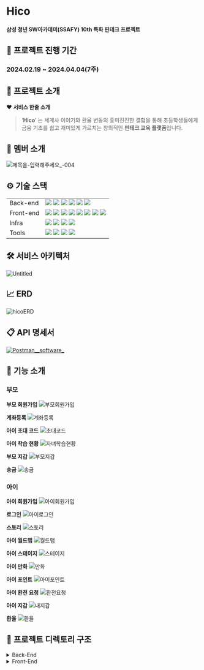 # Hico

#### **삼성 청년 SW아카데미(SSAFY) 10th 특화 핀테크 프로젝트**

## **📅 프로젝트 진행 기간**


### **2024.02.19 ~ 2024.04.04(7주)**

## **🔎 프로젝트 소개**

**❤️ 서비스 한줄 소개**

> ‘**Hico**’ 는 세계사 이야기와 환율 변동의 흥미진진한 결합을 통해 초등학생들에게 금융 기초를 쉽고 재미있게 가르치는 창의적인 **핀테크 교육 플랫폼**입니다.
> 

## **💑 멤버 소개**
![제목을-입력해주세요_-004](/uploads/5f979f4773a18e97468186ae5a57ac25/제목을-입력해주세요_-004.jpg)

## **⚙️ 기술 스택**

| | |
| --- | --- |
| Back-end | <img src="https://camo.githubusercontent.com/70150d1d5c5730348cd0a1242556604dde69a34d8c782783a9c9c85cf1bf9480/68747470733a2f2f696d672e736869656c64732e696f2f62616467652f4a6176612d3030373339363f7374796c653d666c6174266c6f676f3d4a617661266c6f676f436f6c6f723d7768697465">  <img src="https://img.shields.io/badge/SpringBoot-6DB33F?style=flat-square&logo=springboot&logoColor=white"/> <img src="https://camo.githubusercontent.com/675fd3d1f8c31582ae756d6fa6fd47933ad69eaad062d133df81481b4ac74f71/68747470733a2f2f696d672e736869656c64732e696f2f62616467652f4a57542d3030303030303f7374796c653d666c61742d737175617265266c6f676f3d4a534f4e2057656220546f6b656e73266c6f676f436f6c6f723d7768697465"/> <img src="https://img.shields.io/badge/MySQL-4479A1?style=flat-square&logo=mysql&logoColor=white"/> <img src="https://camo.githubusercontent.com/48a522e97f5f28ffc7b3ad2660aae2751b4520001700a9c14c1b33e0138eac61/68747470733a2f2f696d672e736869656c64732e696f2f62616467652f4a50412d3539363636433f7374796c653d666c61742d737175617265266c6f676f3d48696265726e617465266c6f676f436f6c6f723d7768697465"> <img src="https://camo.githubusercontent.com/d897096e4f73c59d79fdb319df897aa5cab74fa4f25d21c3daf9794aeb295817/68747470733a2f2f696d672e736869656c64732e696f2f62616467652f477261646c652d4337314133363f7374796c653d666c61742d737175617265266c6f676f3d477261646c65266c6f676f436f6c6f723d7768697465"> |
| Front-end | <img src="https://img.shields.io/badge/npm-CB3837?style=flat-square&logo=npm&logoColor=white"/> <img src="https://img.shields.io/badge/Node.js-339933?style=flat-square&logo=nodedotjs&logoColor=white"/> <img src="https://img.shields.io/badge/React-61DAFB?style=flat-square&logo=react&logoColor=white"/> <img src="https://img.shields.io/badge/Recoil-3578E5?style=flat-square&logo=recoil&logoColor=white"/> <img src="https://img.shields.io/badge/Typescript-3178C6?style=flat-square&logo=typescript&logoColor=white"/> <img src="https://img.shields.io/badge/JSON-000000?style=flat-square&logo=json&logoColor=white"/> <img src="https://img.shields.io/badge/HTML5-E34F26?style=flat-square&logo=html5&logoColor=white"/> <img src="https://img.shields.io/badge/CSS3-1572B6?style=flat-square&logo=css3&logoColor=white"/> |
| Infra | <img src="https://img.shields.io/badge/AWS-232F3E?style=flat-square&logo=amazonaws&logoColor=white"/> <img src="https://img.shields.io/badge/Docker-2496ED?style=flat-square&logo=docker&logoColor=white"/> <img src="https://img.shields.io/badge/Jenkins-D24939?style=flat-square&logo=jenkins&logoColor=white"/> <img src="https://img.shields.io/badge/NGINX-009639?style=flat-square&logo=nginx&logoColor=white"/> |
| Tools | <img src="https://img.shields.io/badge/Notion-000000?style=flat-square&logo=notion&logoColor=white"/> <img src="https://img.shields.io/badge/GitLab-FC6D26?style=flat-square&logo=gitlab&logoColor=white"/> <img src="https://img.shields.io/badge/Jira-0052CC?style=flat-square&logo=jirasoftware&logoColor=white"/> <img src="https://img.shields.io/badge/Mattermost-0058CC?style=flat-square&logo=mattermost&logoColor=white"/> |

## 🛠️ 서비스 아키텍처
![Untitled](/uploads/5c536b676ae5eb951531734120dde791/Untitled.png)



## 📈 ERD
![hicoERD](/uploads/c8cfc0b9757b9bbfbd9b2972ed9c2132/hicoERD.png)


## 📋 API 명세서

[![Postman__software_](/uploads/6ef2480888286a0c8b95e82a062e26b9/Postman__software_.png)](https://documenter.getpostman.com/view/29635180/2sA358ckD5#ebc7ff68-4a43-4829-8412-b37731aeb995)

## **🧾 기능 소개**
### 부모

**부모 회원가입**
![부모회원가입](/uploads/e3357d2fc907d902566ed6c9102c741a/부모회원가입.gif)

**계좌등록**
![계좌등록](/uploads/1605696189ff70d541cd540a57b3e93f/계좌등록.gif)

**아이 초대 코드**
![초대코드](/uploads/fde755ff0f2933cd7f91fdaf5e1c9e5a/초대코드.gif)

**아이 학습 현황**
![자녀학습현황](/uploads/9ad79cf77cb4c776d393f023c8f31039/자녀학습현황.gif)

**부모 지갑**
![부모지갑](/uploads/3a2f8c708a4dcfccf7fa9630b03cc322/부모지갑.gif)

**송금**
![송금](/uploads/7233c706f17263c950343d8dcc74af3a/송금.gif)

### 아이
**아이 회원가입**
![아이회원가입](/uploads/80dcbd7422b9cdfcd2755756a0c6ada8/아이회원가입.gif)

**로그인**
![아이로그인](/uploads/8deb84f3e63497edda61ece5e5fd538f/아이로그인.gif)

**스토리**
![스토리](/uploads/bb348e00e26ce3213430576de685ef8b/스토리.gif)

**아이 월드맵**
![월드맵](/uploads/27162cc66f02ec7299f7fcd2a1934388/월드맵.gif)

**아이 스테이지**
![스테이지](/uploads/f12ed63f8463451252549cb2c022a05a/스테이지.gif)

**아이 만화**
![만화](/uploads/7d2018e02300e3f7a95220ae7f074a45/만화.gif)

**아이 포인트**
![아이포인트](/uploads/dabba718562925008cb4ea2e61e833e4/아이포인트.gif)

**아이 환전 요청**
![환전요청](/uploads/6e93c2906ab581f4ef7efb8dc92cfa69/환전요청.gif)

**아이 지갑**
![내지갑](/uploads/d4177b82966cc1dcc5d78dbcda997db9/내지갑.gif)

**환율**
![환율](/uploads/c278ecbdac3c22566c466495c3cdaaae/환율.gif)


## 📂 프로젝트 디렉토리 구조
<details>
  <summary>
  Back-End
  </summary>

    📦src
     ┣ 📂main
     ┃ ┣ 📂java
     ┃ ┃ ┗ 📂ssafy
     ┃ ┃ ┃ ┗ 📂hico
     ┃ ┃ ┃ ┃ ┣ 📂config
     ┃ ┃ ┃ ┃ ┃ ┣ 📜FilterConfig.java
     ┃ ┃ ┃ ┃ ┃ ┣ 📜S3Config.java
     ┃ ┃ ┃ ┃ ┃ ┣ 📜SecurityConfig.java
     ┃ ┃ ┃ ┃ ┃ ┗ 📜WebConfig.java
     ┃ ┃ ┃ ┃ ┣ 📂domain
     ┃ ┃ ┃ ┃ ┃ ┣ 📂account
     ┃ ┃ ┃ ┃ ┃ ┃ ┣ 📂controller
     ┃ ┃ ┃ ┃ ┃ ┃ ┃ ┗ 📜AccountController.java
     ┃ ┃ ┃ ┃ ┃ ┃ ┣ 📂dto
     ┃ ┃ ┃ ┃ ┃ ┃ ┃ ┣ 📂request
     ┃ ┃ ┃ ┃ ┃ ┃ ┃ ┃ ┣ 📜InquireAccountTransactionRequest.java
     ┃ ┃ ┃ ┃ ┃ ┃ ┃ ┃ ┣ 📜MakeAccountRequest.java
     ┃ ┃ ┃ ┃ ┃ ┃ ┃ ┃ ┣ 📜OpenAccountRequest.java
     ┃ ┃ ┃ ┃ ┃ ┃ ┃ ┃ ┗ 📜RegistrationAccountRequest.java
     ┃ ┃ ┃ ┃ ┃ ┃ ┃ ┗ 📂response
     ┃ ┃ ┃ ┃ ┃ ┃ ┃ ┃ ┣ 📜AccountListResponse.java
     ┃ ┃ ┃ ┃ ┃ ┃ ┃ ┃ ┣ 📜InquireAccountTransactionResponse.java
     ┃ ┃ ┃ ┃ ┃ ┃ ┃ ┃ ┗ 📜OpenAccountResponse.java
     ┃ ┃ ┃ ┃ ┃ ┃ ┣ 📂entity
     ┃ ┃ ┃ ┃ ┃ ┃ ┃ ┗ 📜Account.java
     ┃ ┃ ┃ ┃ ┃ ┃ ┣ 📂repository
     ┃ ┃ ┃ ┃ ┃ ┃ ┃ ┗ 📜AccountRepository.java
     ┃ ┃ ┃ ┃ ┃ ┃ ┗ 📂service
     ┃ ┃ ┃ ┃ ┃ ┃ ┃ ┗ 📜AccountService.java
     ┃ ┃ ┃ ┃ ┃ ┣ 📂book
     ┃ ┃ ┃ ┃ ┃ ┃ ┣ 📂controller
     ┃ ┃ ┃ ┃ ┃ ┃ ┃ ┗ 📜BookController.java
     ┃ ┃ ┃ ┃ ┃ ┃ ┣ 📂dto
     ┃ ┃ ┃ ┃ ┃ ┃ ┃ ┗ 📂request
     ┃ ┃ ┃ ┃ ┃ ┃ ┃ ┃ ┗ 📜BookAddRequest.java
     ┃ ┃ ┃ ┃ ┃ ┃ ┣ 📂entity
     ┃ ┃ ┃ ┃ ┃ ┃ ┃ ┗ 📜BookPage.java
     ┃ ┃ ┃ ┃ ┃ ┃ ┣ 📂repository
     ┃ ┃ ┃ ┃ ┃ ┃ ┃ ┗ 📜BookRepository.java
     ┃ ┃ ┃ ┃ ┃ ┃ ┗ 📂service
     ┃ ┃ ┃ ┃ ┃ ┃ ┃ ┣ 📜BookService.java
     ┃ ┃ ┃ ┃ ┃ ┃ ┃ ┗ 📜S3Uploader.java
     ┃ ┃ ┃ ┃ ┃ ┣ 📂country
     ┃ ┃ ┃ ┃ ┃ ┃ ┣ 📂entity
     ┃ ┃ ┃ ┃ ┃ ┃ ┃ ┗ 📜Country.java
     ┃ ┃ ┃ ┃ ┃ ┃ ┗ 📂repository
     ┃ ┃ ┃ ┃ ┃ ┃ ┃ ┗ 📜CountryRepository.java
     ┃ ┃ ┃ ┃ ┃ ┣ 📂exchangerate
     ┃ ┃ ┃ ┃ ┃ ┃ ┣ 📂controller
     ┃ ┃ ┃ ┃ ┃ ┃ ┃ ┗ 📜ExchangeRateController.java
     ┃ ┃ ┃ ┃ ┃ ┃ ┣ 📂dto
     ┃ ┃ ┃ ┃ ┃ ┃ ┃ ┗ 📂response
     ┃ ┃ ┃ ┃ ┃ ┃ ┃ ┃ ┣ 📜ExchangeRateApiResponse.java
     ┃ ┃ ┃ ┃ ┃ ┃ ┃ ┃ ┗ 📜ExchangeRateFindResponse.java
     ┃ ┃ ┃ ┃ ┃ ┃ ┣ 📂entity
     ┃ ┃ ┃ ┃ ┃ ┃ ┃ ┣ 📜ExchangeRate.java
     ┃ ┃ ┃ ┃ ┃ ┃ ┃ ┗ 📜Variation.java
     ┃ ┃ ┃ ┃ ┃ ┃ ┣ 📂repository
     ┃ ┃ ┃ ┃ ┃ ┃ ┃ ┗ 📜ExchangeRateRepository.java
     ┃ ┃ ┃ ┃ ┃ ┃ ┗ 📂service
     ┃ ┃ ┃ ┃ ┃ ┃ ┃ ┗ 📜ExchangeRateService.java
     ┃ ┃ ┃ ┃ ┃ ┣ 📂history
     ┃ ┃ ┃ ┃ ┃ ┃ ┣ 📂dto
     ┃ ┃ ┃ ┃ ┃ ┃ ┃ ┗ 📂response
     ┃ ┃ ┃ ┃ ┃ ┃ ┃ ┃ ┣ 📜HistoryFindResponse.java
     ┃ ┃ ┃ ┃ ┃ ┃ ┃ ┃ ┗ 📜HistoryRec.java
     ┃ ┃ ┃ ┃ ┃ ┃ ┣ 📂entity
     ┃ ┃ ┃ ┃ ┃ ┃ ┃ ┗ 📜History.java
     ┃ ┃ ┃ ┃ ┃ ┃ ┗ 📂repository
     ┃ ┃ ┃ ┃ ┃ ┃ ┃ ┗ 📜HistoryRepository.java
     ┃ ┃ ┃ ┃ ┃ ┣ 📂member
     ┃ ┃ ┃ ┃ ┃ ┃ ┣ 📂controller
     ┃ ┃ ┃ ┃ ┃ ┃ ┃ ┣ 📜ChildController.java
     ┃ ┃ ┃ ┃ ┃ ┃ ┃ ┣ 📜MemberController.java
     ┃ ┃ ┃ ┃ ┃ ┃ ┃ ┗ 📜ParentController.java
     ┃ ┃ ┃ ┃ ┃ ┃ ┣ 📂dto
     ┃ ┃ ┃ ┃ ┃ ┃ ┃ ┣ 📂request
     ┃ ┃ ┃ ┃ ┃ ┃ ┃ ┃ ┣ 📜BankAccountBalanceRequest.java
     ┃ ┃ ┃ ┃ ┃ ┃ ┃ ┃ ┣ 📜BankMemberCreateRequest.java
     ┃ ┃ ┃ ┃ ┃ ┃ ┃ ┃ ┣ 📜BankMemberSearchRequest.java
     ┃ ┃ ┃ ┃ ┃ ┃ ┃ ┃ ┣ 📜MemberLoginRequest.java
     ┃ ┃ ┃ ┃ ┃ ┃ ┃ ┃ ┣ 📜MemberSignUpRequest.java
     ┃ ┃ ┃ ┃ ┃ ┃ ┃ ┃ ┣ 📜ParentAccountTransferRequest.java
     ┃ ┃ ┃ ┃ ┃ ┃ ┃ ┃ ┗ 📜ParentSendMoneyRequest.java
     ┃ ┃ ┃ ┃ ┃ ┃ ┃ ┗ 📂response
     ┃ ┃ ┃ ┃ ┃ ┃ ┃ ┃ ┣ 📜AccountBalanceResponse.java
     ┃ ┃ ┃ ┃ ┃ ┃ ┃ ┃ ┣ 📜BankMemberSearchResponse.java
     ┃ ┃ ┃ ┃ ┃ ┃ ┃ ┃ ┣ 📜ChildInfoResponse.java
     ┃ ┃ ┃ ┃ ┃ ┃ ┃ ┃ ┣ 📜ChildPointResponse.java
     ┃ ┃ ┃ ┃ ┃ ┃ ┃ ┃ ┣ 📜ChildQuizStatusResponse.java
     ┃ ┃ ┃ ┃ ┃ ┃ ┃ ┃ ┣ 📜LoginResponse.java
     ┃ ┃ ┃ ┃ ┃ ┃ ┃ ┃ ┗ 📜MemberSignUpResponse.java
     ┃ ┃ ┃ ┃ ┃ ┃ ┣ 📂entity
     ┃ ┃ ┃ ┃ ┃ ┃ ┃ ┣ 📜Gender.java
     ┃ ┃ ┃ ┃ ┃ ┃ ┃ ┣ 📜Member.java
     ┃ ┃ ┃ ┃ ┃ ┃ ┃ ┗ 📜Role.java
     ┃ ┃ ┃ ┃ ┃ ┃ ┣ 📂repository
     ┃ ┃ ┃ ┃ ┃ ┃ ┃ ┗ 📜MemberRepository.java
     ┃ ┃ ┃ ┃ ┃ ┃ ┗ 📂service
     ┃ ┃ ┃ ┃ ┃ ┃ ┃ ┣ 📜ChildService.java
     ┃ ┃ ┃ ┃ ┃ ┃ ┃ ┣ 📜MemberService.java
     ┃ ┃ ┃ ┃ ┃ ┃ ┃ ┗ 📜ParentService.java
     ┃ ┃ ┃ ┃ ┃ ┣ 📂point
     ┃ ┃ ┃ ┃ ┃ ┃ ┣ 📂controller
     ┃ ┃ ┃ ┃ ┃ ┃ ┃ ┗ 📜PointController.java
     ┃ ┃ ┃ ┃ ┃ ┃ ┣ 📂dto
     ┃ ┃ ┃ ┃ ┃ ┃ ┃ ┣ 📂response
     ┃ ┃ ┃ ┃ ┃ ┃ ┃ ┃ ┗ 📜MyPointResponse.java
     ┃ ┃ ┃ ┃ ┃ ┃ ┃ ┗ 📜ChildApplyTranRequest.java
     ┃ ┃ ┃ ┃ ┃ ┃ ┣ 📂entity
     ┃ ┃ ┃ ┃ ┃ ┃ ┃ ┗ 📜FrPoint.java
     ┃ ┃ ┃ ┃ ┃ ┃ ┣ 📂repository
     ┃ ┃ ┃ ┃ ┃ ┃ ┃ ┗ 📜FrPointRepository.java
     ┃ ┃ ┃ ┃ ┃ ┃ ┗ 📂service
     ┃ ┃ ┃ ┃ ┃ ┃ ┃ ┗ 📜PointService.java
     ┃ ┃ ┃ ┃ ┃ ┣ 📂quiz
     ┃ ┃ ┃ ┃ ┃ ┃ ┣ 📂entity
     ┃ ┃ ┃ ┃ ┃ ┃ ┃ ┣ 📜Difficulty.java
     ┃ ┃ ┃ ┃ ┃ ┃ ┃ ┣ 📜Quiz.java
     ┃ ┃ ┃ ┃ ┃ ┃ ┃ ┣ 📜QuizLevel.java
     ┃ ┃ ┃ ┃ ┃ ┃ ┃ ┣ 📜QuizStatus.java
     ┃ ┃ ┃ ┃ ┃ ┃ ┃ ┗ 📜QuizType.java
     ┃ ┃ ┃ ┃ ┃ ┃ ┗ 📂repository
     ┃ ┃ ┃ ┃ ┃ ┃ ┃ ┣ 📜QuizRepository.java
     ┃ ┃ ┃ ┃ ┃ ┃ ┃ ┗ 📜QuizStatusRepository.java
     ┃ ┃ ┃ ┃ ┃ ┣ 📂stage
     ┃ ┃ ┃ ┃ ┃ ┃ ┣ 📂controller
     ┃ ┃ ┃ ┃ ┃ ┃ ┃ ┗ 📜StageController.java
     ┃ ┃ ┃ ┃ ┃ ┃ ┣ 📂dto
     ┃ ┃ ┃ ┃ ┃ ┃ ┃ ┣ 📂request
     ┃ ┃ ┃ ┃ ┃ ┃ ┃ ┃ ┣ 📜QuizResult.java
     ┃ ┃ ┃ ┃ ┃ ┃ ┃ ┃ ┗ 📜StageQuizSaveRequest.java
     ┃ ┃ ┃ ┃ ┃ ┃ ┃ ┗ 📂response
     ┃ ┃ ┃ ┃ ┃ ┃ ┃ ┃ ┣ 📜Page.java
     ┃ ┃ ┃ ┃ ┃ ┃ ┃ ┃ ┣ 📜ProgressRate.java
     ┃ ┃ ┃ ┃ ┃ ┃ ┃ ┃ ┣ 📜QuizInfo.java
     ┃ ┃ ┃ ┃ ┃ ┃ ┃ ┃ ┣ 📜StageBookFindResponse.java
     ┃ ┃ ┃ ┃ ┃ ┃ ┃ ┃ ┣ 📜StageChildFindResponse.java
     ┃ ┃ ┃ ┃ ┃ ┃ ┃ ┃ ┣ 📜StageCountryFindResponse.java
     ┃ ┃ ┃ ┃ ┃ ┃ ┃ ┃ ┗ 📜StageQuizFindResponse.java
     ┃ ┃ ┃ ┃ ┃ ┃ ┣ 📂entity
     ┃ ┃ ┃ ┃ ┃ ┃ ┃ ┣ 📜Season.java
     ┃ ┃ ┃ ┃ ┃ ┃ ┃ ┣ 📜Stage.java
     ┃ ┃ ┃ ┃ ┃ ┃ ┃ ┗ 📜StageStatus.java
     ┃ ┃ ┃ ┃ ┃ ┃ ┣ 📂repository
     ┃ ┃ ┃ ┃ ┃ ┃ ┃ ┣ 📜StageRepository.java
     ┃ ┃ ┃ ┃ ┃ ┃ ┃ ┗ 📜StageStatusRepository.java
     ┃ ┃ ┃ ┃ ┃ ┃ ┗ 📂service
     ┃ ┃ ┃ ┃ ┃ ┃ ┃ ┗ 📜StageService.java
     ┃ ┃ ┃ ┃ ┃ ┣ 📂transaction
     ┃ ┃ ┃ ┃ ┃ ┃ ┣ 📂dto
     ┃ ┃ ┃ ┃ ┃ ┃ ┃ ┣ 📂request
     ┃ ┃ ┃ ┃ ┃ ┃ ┃ ┗ 📂response
     ┃ ┃ ┃ ┃ ┃ ┃ ┃ ┃ ┣ 📜AccountAndFrTranResponse.java
     ┃ ┃ ┃ ┃ ┃ ┃ ┃ ┃ ┣ 📜ChildForeignTransactionResponse.java
     ┃ ┃ ┃ ┃ ┃ ┃ ┃ ┃ ┗ 📜FrTransactionResponse.java
     ┃ ┃ ┃ ┃ ┃ ┃ ┣ 📂entity
     ┃ ┃ ┃ ┃ ┃ ┃ ┃ ┗ 📜FrTransaction.java
     ┃ ┃ ┃ ┃ ┃ ┃ ┗ 📂repository
     ┃ ┃ ┃ ┃ ┃ ┃ ┃ ┗ 📜FrTransactionRepository.java
     ┃ ┃ ┃ ┃ ┃ ┗ 📂wallet
     ┃ ┃ ┃ ┃ ┃ ┃ ┣ 📂entity
     ┃ ┃ ┃ ┃ ┃ ┃ ┃ ┗ 📜FrWallet.java
     ┃ ┃ ┃ ┃ ┃ ┃ ┗ 📂repository
     ┃ ┃ ┃ ┃ ┃ ┃ ┃ ┗ 📜FrWalletRepository.java
     ┃ ┃ ┃ ┃ ┣ 📂global
     ┃ ┃ ┃ ┃ ┃ ┣ 📂annotation
     ┃ ┃ ┃ ┃ ┃ ┃ ┗ 📜LoginOnly.java
     ┃ ┃ ┃ ┃ ┃ ┣ 📂aspect
     ┃ ┃ ┃ ┃ ┃ ┃ ┗ 📜LoginAspect.java
     ┃ ┃ ┃ ┃ ┃ ┣ 📂bank
     ┃ ┃ ┃ ┃ ┃ ┃ ┣ 📂dto
     ┃ ┃ ┃ ┃ ┃ ┃ ┃ ┣ 📂request
     ┃ ┃ ┃ ┃ ┃ ┃ ┃ ┃ ┣ 📜Header.java
     ┃ ┃ ┃ ┃ ┃ ┃ ┃ ┃ ┗ 📜HeaderRequest.java
     ┃ ┃ ┃ ┃ ┃ ┃ ┃ ┗ 📂response
     ┃ ┃ ┃ ┃ ┃ ┃ ┃ ┃ ┗ 📜HeaderResponse.java
     ┃ ┃ ┃ ┃ ┃ ┃ ┣ 📜BankApi.java
     ┃ ┃ ┃ ┃ ┃ ┃ ┣ 📜BankApiClient.java
     ┃ ┃ ┃ ┃ ┃ ┃ ┣ 📜BankErrorResponse.java
     ┃ ┃ ┃ ┃ ┃ ┃ ┗ 📜BankProperties.java
     ┃ ┃ ┃ ┃ ┃ ┣ 📂entity
     ┃ ┃ ┃ ┃ ┃ ┃ ┗ 📜BaseTimeEntity.java
     ┃ ┃ ┃ ┃ ┃ ┣ 📂filter
     ┃ ┃ ┃ ┃ ┃ ┃ ┣ 📜CorsFilter.java
     ┃ ┃ ┃ ┃ ┃ ┃ ┗ 📜JwtAuthenticationFilter.java
     ┃ ┃ ┃ ┃ ┃ ┣ 📂jwt
     ┃ ┃ ┃ ┃ ┃ ┃ ┣ 📜AuthInfo.java
     ┃ ┃ ┃ ┃ ┃ ┃ ┣ 📜JwtTokenProvider.java
     ┃ ┃ ┃ ┃ ┃ ┃ ┗ 📜TokenResponse.java
     ┃ ┃ ┃ ┃ ┃ ┗ 📂response
     ┃ ┃ ┃ ┃ ┃ ┃ ┣ 📂error
     ┃ ┃ ┃ ┃ ┃ ┃ ┃ ┣ 📂exception
     ┃ ┃ ┃ ┃ ┃ ┃ ┃ ┃ ┣ 📜BankException.java
     ┃ ┃ ┃ ┃ ┃ ┃ ┃ ┃ ┣ 📜CustomException.java
     ┃ ┃ ┃ ┃ ┃ ┃ ┃ ┃ ┗ 📜ExceptionController.java
     ┃ ┃ ┃ ┃ ┃ ┃ ┃ ┣ 📜ErrorCode.java
     ┃ ┃ ┃ ┃ ┃ ┃ ┃ ┗ 📜ErrorResponseEntity.java
     ┃ ┃ ┃ ┃ ┃ ┃ ┗ 📂success
     ┃ ┃ ┃ ┃ ┃ ┃ ┃ ┣ 📜CommonResponseEntity.java
     ┃ ┃ ┃ ┃ ┃ ┃ ┃ ┗ 📜SuccessCode.java
     ┃ ┃ ┃ ┃ ┗ 📜HicoApplication.java
     ┃ ┗ 📂resources
     ┃ ┃ ┣ 📂db
     ┃ ┃ ┃ ┗ 📜data.sql
     ┃ ┃ ┣ 📜application-secret.properties
     ┃ ┃ ┗ 📜application.yml
     ┗ 📂test
     ┃ ┗ 📂java
     ┃ ┃ ┗ 📂ssafy
     ┃ ┃ ┃ ┗ 📂hico
     ┃ ┃ ┃ ┃ ┗ 📜HicoApplicationTests.java
</details>

<details>
  <summary>
  Front-End
  </summary>

    📦src
     ┣ 📂api
     ┃ ┣ 📜account.ts
     ┃ ┣ 📜child.ts
     ┃ ┣ 📜childPoint.ts
     ┃ ┣ 📜currency.ts
     ┃ ┣ 📜member.ts
     ┃ ┗ 📜parent.ts
     ┣ 📂assets
     ┃ ┣ 📂lottie
     ┃ ┃ ┣ 📜america.json
     ┃ ┃ ┣ 📜bchina.json
     ┃ ┃ ┣ 📜bjapan.json
     ┃ ┃ ┣ 📜china-location-pin.json
     ┃ ┃ ┣ 📜china.json
     ┃ ┃ ┣ 📜europe.json
     ┃ ┃ ┣ 📜italy-location-pin.json
     ┃ ┃ ┣ 📜japan-flag.json
     ┃ ┃ ┣ 📜japan-location-pin.json
     ┃ ┃ ┣ 📜japan.json
     ┃ ┃ ┣ 📜japan1.json
     ┃ ┃ ┣ 📜japan2.json
     ┃ ┃ ┣ 📜japan3.json
     ┃ ┃ ┣ 📜one-star-badge.json
     ┃ ┃ ┣ 📜pinjapan.json
     ┃ ┃ ┣ 📜star.json
     ┃ ┃ ┗ 📜usa-location-pin.json
     ┃ ┣ 📜activated_1.png
     ┃ ┣ 📜activated_2.png
     ┃ ┣ 📜activated_3.png
     ┃ ┣ 📜activated_4.png
     ┃ ┣ 📜activated_5.png
     ┃ ┣ 📜arrow.png
     ┃ ┣ 📜back-d3.png
     ┃ ┣ 📜back.png
     ┃ ┣ 📜background_basic.png
     ┃ ┣ 📜back_b.jpg
     ┃ ┣ 📜back_china.png
     ┃ ┣ 📜back_d.jpg
     ┃ ┣ 📜back_d2.jpg
     ┃ ┣ 📜back_italy.png
     ┃ ┣ 📜back_japan.png
     ┃ ┣ 📜back_usa.png
     ┃ ┣ 📜basicsky.PNG
     ┃ ┣ 📜boy.png
     ┃ ┣ 📜chinaflag.PNG
     ┃ ┣ 📜chinamap.png
     ┃ ┣ 📜chinapin.png
     ┃ ┣ 📜countrymapbackground.png
     ┃ ┣ 📜down.png
     ┃ ┣ 📜downicon.png
     ┃ ┣ 📜europeflag.PNG
     ┃ ┣ 📜failed.png
     ┃ ┣ 📜fairy_china.png
     ┃ ┣ 📜fairy_italy.png
     ┃ ┣ 📜fairy_japan.png
     ┃ ┣ 📜fairy_usa.png
     ┃ ┣ 📜flag_china.png
     ┃ ┣ 📜flag_europe.png
     ┃ ┣ 📜flag_japan.png
     ┃ ┣ 📜flag_usa.png
     ┃ ┣ 📜forest.jpg
     ┃ ┣ 📜fuel.png
     ┃ ┣ 📜girl.png
     ┃ ┣ 📜globe.PNG
     ┃ ┣ 📜goTonext.png
     ┃ ┣ 📜goToprevious.png
     ┃ ┣ 📜grandpa.png
     ┃ ┣ 📜italymap.png
     ┃ ┣ 📜italypin.png
     ┃ ┣ 📜japanese-fan.png
     ┃ ┣ 📜japanflag.PNG
     ┃ ┣ 📜japanmap.png
     ┃ ┣ 📜japanpin.png
     ┃ ┣ 📜KakaoTalk_20240402_212047197.png
     ┃ ┣ 📜lab.png
     ┃ ┣ 📜login_singup_background.png
     ┃ ┣ 📜logo.png
     ┃ ┣ 📜moneycomplete.png
     ┃ ┣ 📜moneysending.png
     ┃ ┣ 📜next.png
     ┃ ┣ 📜next_q.png
     ┃ ┣ 📜nochild_boy.png
     ┃ ┣ 📜oval.png
     ┃ ┣ 📜play.png
     ┃ ┣ 📜preview.png
     ┃ ┣ 📜preview_q.png
     ┃ ┣ 📜profile_boy1.png
     ┃ ┣ 📜profile_boy2.png
     ┃ ┣ 📜profile_boy3.png
     ┃ ┣ 📜profile_boy4.png
     ┃ ┣ 📜profile_girl1.png
     ┃ ┣ 📜profile_girl2.png
     ┃ ┣ 📜profile_girl3.png
     ┃ ┣ 📜profile_girl4.png
     ┃ ┣ 📜questionmark.png
     ┃ ┣ 📜QuizComponent.png
     ┃ ┣ 📜rectangle.png
     ┃ ┣ 📜sakura.png
     ┃ ┣ 📜skybasic.jpg
     ┃ ┣ 📜spaceship.png
     ┃ ┣ 📜StageComponent.png
     ┃ ┣ 📜stop.png
     ┃ ┣ 📜storylab.png
     ┃ ┣ 📜storynext.png
     ┃ ┣ 📜storyprev.png
     ┃ ┣ 📜storyspaceship.png
     ┃ ┣ 📜storytimemachine.png
     ┃ ┣ 📜success.png
     ┃ ┣ 📜timemachine.png
     ┃ ┣ 📜unactivated_2.png
     ┃ ┣ 📜unactivated_3.png
     ┃ ┣ 📜unactivated_4.png
     ┃ ┣ 📜unactivated_5.png
     ┃ ┣ 📜up.png
     ┃ ┣ 📜updow.png
     ┃ ┣ 📜upicon.png
     ┃ ┣ 📜usaflag.PNG
     ┃ ┣ 📜usamap.png
     ┃ ┣ 📜usapin.png
     ┃ ┣ 📜wallet.png
     ┃ ┗ 📜worldmap.jpg
     ┣ 📂components
     ┃ ┣ 📂account
     ┃ ┃ ┣ 📜completeaccount.module.css
     ┃ ┃ ┣ 📜CompleteAccount.tsx
     ┃ ┃ ┣ 📜createaccount.module.css
     ┃ ┃ ┣ 📜CreateAccount.tsx
     ┃ ┃ ┣ 📜registeraccount.module.css
     ┃ ┃ ┣ 📜RegisterAccount.tsx
     ┃ ┃ ┗ 📜RegisterAccountPassword.tsx
     ┃ ┣ 📂childwallet
     ┃ ┃ ┣ 📜AskComplete.module.css
     ┃ ┃ ┣ 📜AskComplete.tsx
     ┃ ┃ ┣ 📜askWon.module.css
     ┃ ┃ ┣ 📜AskWon.tsx
     ┃ ┃ ┣ 📜ChildWallet.tsx
     ┃ ┃ ┣ 📜HistoryDetail.module.css
     ┃ ┃ ┣ 📜HistoryDetail.tsx
     ┃ ┃ ┣ 📜myaccount.module.css
     ┃ ┃ ┣ 📜MyAccount.tsx
     ┃ ┃ ┣ 📜mypoint.module.css
     ┃ ┃ ┗ 📜MyPoint.tsx
     ┃ ┣ 📂mainchild
     ┃ ┃ ┣ 📜Cartoon.module.css
     ┃ ┃ ┣ 📜Cartoon.tsx
     ┃ ┃ ┣ 📜China.module.css
     ┃ ┃ ┣ 📜China.tsx
     ┃ ┃ ┣ 📜ChinaStage.module.css
     ┃ ┃ ┣ 📜ChinaStage.tsx
     ┃ ┃ ┣ 📜Italy.module.css
     ┃ ┃ ┣ 📜Italy.tsx
     ┃ ┃ ┣ 📜ItalyStage.module.css
     ┃ ┃ ┣ 📜ItalyStage.tsx
     ┃ ┃ ┣ 📜Japan.module.css
     ┃ ┃ ┣ 📜Japan.tsx
     ┃ ┃ ┣ 📜JapanStage.module.css
     ┃ ┃ ┣ 📜JapanStage.tsx
     ┃ ┃ ┣ 📜Loading.tsx
     ┃ ┃ ┣ 📜MainChild.tsx
     ┃ ┃ ┣ 📜navbar.tsx
     ┃ ┃ ┣ 📜Quiz.module.css
     ┃ ┃ ┣ 📜Quiz.tsx
     ┃ ┃ ┣ 📜QuizStart.module.css
     ┃ ┃ ┣ 📜QuizStart.tsx
     ┃ ┃ ┣ 📜Result.module.css
     ┃ ┃ ┣ 📜Result.tsx
     ┃ ┃ ┣ 📜Story.module.css
     ┃ ┃ ┣ 📜Story.tsx
     ┃ ┃ ┣ 📜USA.module.css
     ┃ ┃ ┣ 📜USA.tsx
     ┃ ┃ ┣ 📜USAStage.module.css
     ┃ ┃ ┣ 📜USAStage.tsx
     ┃ ┃ ┣ 📜worldmap.module.css
     ┃ ┃ ┗ 📜WorldMap.tsx
     ┃ ┣ 📂mainparent
     ┃ ┃ ┣ 📜childadd.module.css
     ┃ ┃ ┣ 📜ChildAdd.tsx
     ┃ ┃ ┣ 📜childstatus.module.css
     ┃ ┃ ┣ 📜ChildStatus.tsx
     ┃ ┃ ┣ 📜MainParent.tsx
     ┃ ┃ ┣ 📜nochild.module.css
     ┃ ┃ ┗ 📜NoChild.tsx
     ┃ ┣ 📂parentcurrency
     ┃ ┃ ┣ 📜Currency.module.css
     ┃ ┃ ┣ 📜Currency.tsx
     ┃ ┃ ┣ 📜CurrencyDetail.module.css
     ┃ ┃ ┗ 📜CurrencyDetail.tsx
     ┃ ┣ 📂parentwallet
     ┃ ┃ ┣ 📜ParentWallet.tsx
     ┃ ┃ ┣ 📜request.module.css
     ┃ ┃ ┣ 📜Request.tsx
     ┃ ┃ ┣ 📜sending.module.css
     ┃ ┃ ┣ 📜Sending.tsx
     ┃ ┃ ┣ 📜sendingcomplete.module.css
     ┃ ┃ ┗ 📜SendingComplete.tsx
     ┃ ┗ 📂signup
     ┃ ┃ ┣ 📜signup.module.css
     ┃ ┃ ┣ 📜Signup.tsx
     ┃ ┃ ┣ 📜SignupAccount.tsx
     ┃ ┃ ┣ 📜signupcomplete.module.css
     ┃ ┃ ┗ 📜SignupComplete.tsx
     ┣ 📂pages
     ┃ ┣ 📂account
     ┃ ┃ ┗ 📜index.tsx
     ┃ ┣ 📂childwallet
     ┃ ┃ ┣ 📜index.tsx
     ┃ ┃ ┗ 📜navbar.tsx
     ┃ ┣ 📂login
     ┃ ┃ ┣ 📜index.tsx
     ┃ ┃ ┗ 📜login.module.css
     ┃ ┣ 📂mainchild
     ┃ ┃ ┗ 📜index.tsx
     ┃ ┣ 📂mainparent
     ┃ ┃ ┣ 📜index.tsx
     ┃ ┃ ┗ 📜navbar.tsx
     ┃ ┣ 📂parentcurrency
     ┃ ┃ ┗ 📜index.tsx
     ┃ ┣ 📂parentwallet
     ┃ ┃ ┗ 📜index.tsx
     ┃ ┣ 📂signup
     ┃ ┃ ┗ 📜index.tsx
     ┃ ┗ 📜tts.tsx
     ┣ 📂state
     ┃ ┣ 📜AccountAtoms.ts
     ┃ ┣ 📜AccountSelectors.ts
     ┃ ┣ 📜childselectors.ts
     ┃ ┣ 📜currencyatoms.ts
     ┃ ┣ 📜currencyselectors.ts
     ┃ ┣ 📜MainChildSelector.ts
     ┃ ┣ 📜Parentatoms.ts
     ┃ ┣ 📜Parentselectors.ts
     ┃ ┣ 📜StageSubjectAtoms.ts
     ┃ ┗ 📜StageSubjectSelectors.ts
     ┣ 📜App.css
     ┣ 📜App.tsx
     ┣ 📜axios.ts
     ┣ 📜global.d.ts
     ┣ 📜index.css
     ┣ 📜index.js
     ┣ 📜index.tsx
     ┣ 📜Loading.tsx
     ┣ 📜reportWebVitals.ts
     ┣ 📜routes.tsx
     ┣ 📜setupTests.ts
     ┗ 📜theme.ts
</details>

